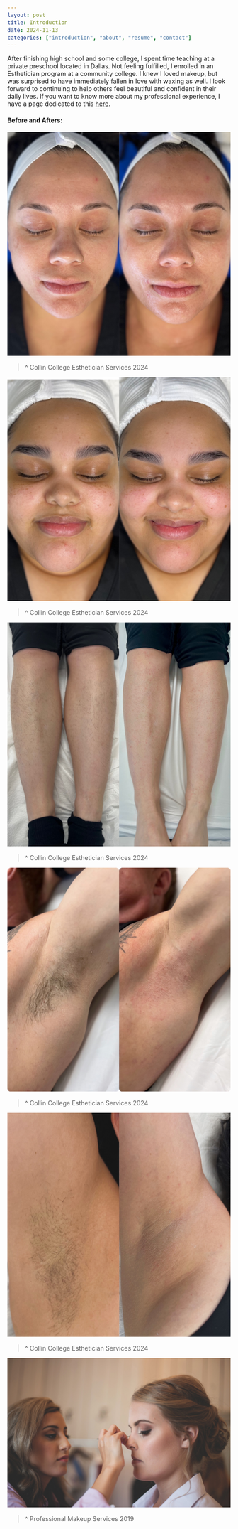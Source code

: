 ```yaml
---
layout: post
title: Introduction
date: 2024-11-13
categories: ["introduction", "about", "resume", "contact"]
---
```


After finishing high school and some college, I spent time teaching at a private preschool located in Dallas. Not feeling fulfilled, I enrolled in an Esthetician program at a community college. I knew I loved makeup, but was surprised to have immediately fallen in love with waxing as well. I look forward to continuing to help others feel beautiful and confident in their daily lives. If you want to know more about my professional experience, I have a page dedicated to this [here](/posts/resume/index.html).

#### Before and Afters:

![B&E Brittany @ Collin College 2024](/screenshots/be.brittany.jpg) 
> ^ Collin College Esthetician Services 2024

![B&E Macy @ Collin College 2024](/screenshots/be.macy.jpg)
> ^ Collin College Esthetician Services 2024

![B&E Stephanie @ Collin College 2024](/screenshots/be.stephanie.jpg)
> ^ Collin College Esthetician Services 2024

![B&E Jim @ Collin College 2024](/screenshots/be.jim.jpg)
> ^ Collin College Esthetician Services 2024

![B&E Britt @ Collin College 2024](/screenshots/be.britt.jpg)
> ^ Collin College Esthetician Services 2024

![Emily Wedding Makeup 2019](/screenshots/wedding.makeup.jpg)
> ^ Professional Makeup Services 2019